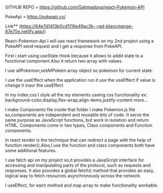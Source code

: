 GITHUB REPO = https://github.com/Gahmadova/react-Pokemon-API

PokeApi = https://pokeapi.co/

Link\*\* (https://64e7d1413b0cd1116e49ac3b--rad-blancmange-87e75e.netlify.app/)

React-Pokemon-Api
I will use react framework on my 2nd project using a PokeAPI send request and I get a response from PokeAPI.

First i start using useState Hook because it allows to addd state to a functional component.Also it return two array with values.

I use allPokemon,setAllPokem array object so pokemon for current state.

I use the useEffect when the application run it use the useEffect if value is change it insur the useEffect

In my index.css I style all the my elements useing css functionality ex: background-color,display,flex-wrap,align-items,justify-content more...

I make Components file inside that folder i make Pokemon.js file so,components are independent and reusable bits of code. It serve the same purpose as JavaScript functions, but work in isolation and return HTML. Components come in two types, Class components and Function components.

In react render is the technique that can redirect a page with the help of function render().Also,I use the function and class components both have some additional features.

I use fatch api on my project so,it provides a JavaScript interface for accessing and manipulating parts of the protocol, such as requests and responses. It also provides a global fetch() method that provides an easy, logical way to fetch resources asynchronously across the network.

I useEffect, for each method and map array to make functionality workable.
